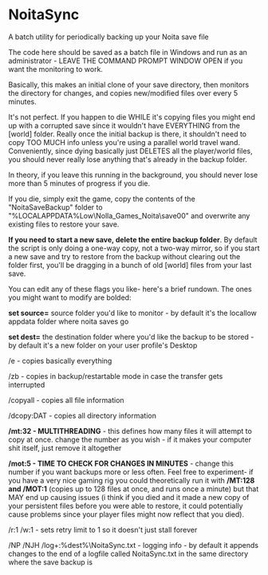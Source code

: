 # NoitaSync
A batch utility for periodically backing up your Noita save file

The code here should be saved as a batch file in Windows and run as an administrator - LEAVE THE COMMAND PROMPT WINDOW OPEN if you want the monitoring to work.

Basically, this makes an initial clone of your save directory, then monitors the directory for changes, and copies new/modified files over every 5 minutes.

It's not perfect. If you happen to die WHILE it's copying files you might end up with a corrupted save since it wouldn't have EVERYTHING from the [world] folder.
Really once the initial backup is there, it shouldn't need to copy TOO MUCH info unless you're using a parallel world travel wand.
Conveniently, since dying basically just DELETES all the player/world files, you should never really lose anything that's already in the backup folder.

In theory, if you leave this running in the background, you should never lose more than 5 minutes of progress if you die.

If you die, simply exit the game, copy the contents of the "NoitaSaveBackup" folder to "%LOCALAPPDATA%Low\Nolla_Games_Noita\save00\" and overwrite any existing files to restore your save.

**If you need to start a new save, delete the entire backup folder**. By default the script is only doing a one-way copy, not a two-way mirror, so if you start a new save and try to restore from the backup without clearing out the folder first, you'll be dragging in a bunch of old [world] files from your last save.

You can edit any of these flags you like- here's a brief rundown. The ones you might want to modify are bolded:

**set source=** source folder you'd like to monitor - by default it's the locallow appdata folder where noita saves go

**set dest=** the destination folder where you'd like the backup to be stored - by default it's a new folder on your user profile's Desktop

/e - copies basically everything

/zb - copies in backup/restartable mode in case the transfer gets interrupted

/copyall - copies all file information

/dcopy:DAT - copies all directory information

**/mt:32 - MULTITHREADING** - this defines how many files it will attempt to copy at once. change the number as you wish - if it makes your computer shit itself, just remove it altogether

**/mot:5 - TIME TO CHECK FOR CHANGES IN MINUTES** - change this number if you want backups more or less often. Feel free to experiment- if you have a very nice gaming rig you could theoretically run it with **/MT:128 and /MOT:1** (copies up to 128 files at once, and runs once a minute) but that MAY end up causing issues (i think if you died and it made a new copy of your persistent files before you were able to restore, it could potentially cause problems since your player files might now reflect that you died).

/r:1 /w:1 - sets retry limit to 1 so it doesn't just stall forever

/NP /NJH /log+:%dest%\NoitaSync.txt - logging info - by default it appends changes to the end of a logfile called NoitaSync.txt in the same directory where the save backup is
